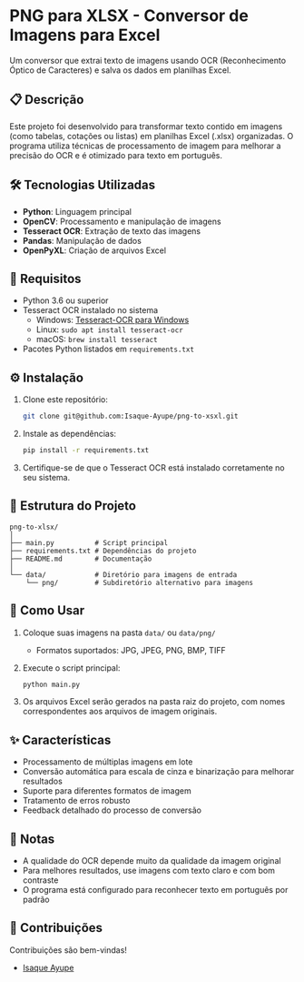 # PNG para XLSX - Conversor de Imagens para Excel

Um conversor que extrai texto de imagens usando OCR (Reconhecimento Óptico de Caracteres) e salva os dados em planilhas Excel.

## 📋 Descrição

Este projeto foi desenvolvido para transformar texto contido em imagens (como tabelas, cotações ou listas) em planilhas Excel (.xlsx) organizadas. O programa utiliza técnicas de processamento de imagem para melhorar a precisão do OCR e é otimizado para texto em português.

## 🛠️ Tecnologias Utilizadas

- **Python**: Linguagem principal
- **OpenCV**: Processamento e manipulação de imagens
- **Tesseract OCR**: Extração de texto das imagens
- **Pandas**: Manipulação de dados
- **OpenPyXL**: Criação de arquivos Excel

## 🔧 Requisitos

- Python 3.6 ou superior
- Tesseract OCR instalado no sistema
  - Windows: [Tesseract-OCR para Windows](https://github.com/UB-Mannheim/tesseract/wiki)
  - Linux: `sudo apt install tesseract-ocr`
  - macOS: `brew install tesseract`
- Pacotes Python listados em `requirements.txt`

## ⚙️ Instalação

1. Clone este repositório:

   ```bash
   git clone git@github.com:Isaque-Ayupe/png-to-xsxl.git
   ```

2. Instale as dependências:

   ```bash
   pip install -r requirements.txt
   ```

3. Certifique-se de que o Tesseract OCR está instalado corretamente no seu sistema.

## 📂 Estrutura do Projeto

```text
png-to-xlsx/
│
├── main.py          # Script principal
├── requirements.txt # Dependências do projeto
├── README.md        # Documentação
│
└── data/            # Diretório para imagens de entrada
    └── png/         # Subdiretório alternativo para imagens
```

## 🚀 Como Usar

1. Coloque suas imagens na pasta `data/` ou `data/png/`
   - Formatos suportados: JPG, JPEG, PNG, BMP, TIFF

2. Execute o script principal:

   ```bash
   python main.py
   ```

3. Os arquivos Excel serão gerados na pasta raiz do projeto, com nomes correspondentes aos arquivos de imagem originais.

## ✨ Características

- Processamento de múltiplas imagens em lote
- Conversão automática para escala de cinza e binarização para melhorar resultados
- Suporte para diferentes formatos de imagem
- Tratamento de erros robusto
- Feedback detalhado do processo de conversão

## 📝 Notas

- A qualidade do OCR depende muito da qualidade da imagem original
- Para melhores resultados, use imagens com texto claro e com bom contraste
- O programa está configurado para reconhecer texto em português por padrão

## 🤝 Contribuições

Contribuições são bem-vindas!

- [Isaque Ayupe](https://github.com/Isaque-Ayupe)
